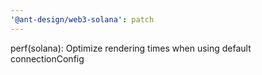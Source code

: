 ```yaml
---
'@ant-design/web3-solana': patch
---
```


perf(solana): Optimize rendering times when using default connectionConfig
